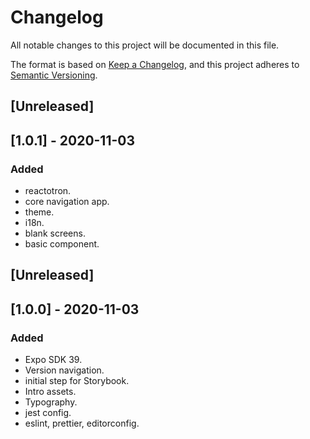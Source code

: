 # Changelog

All notable changes to this project will be documented in this file.

The format is based on [Keep a Changelog](https://keepachangelog.com/en/1.0.0/),
and this project adheres to [Semantic Versioning](https://semver.org/spec/v2.0.0.html).

## [Unreleased]

## [1.0.1] - 2020-11-03

### Added

- reactotron.
- core navigation app.
- theme.
- i18n.
- blank screens.
- basic component.

## [Unreleased]

## [1.0.0] - 2020-11-03

### Added

- Expo SDK 39.
- Version navigation.
- initial step for Storybook.
- Intro assets.
- Typography.
- jest config.
- eslint, prettier, editorconfig.
